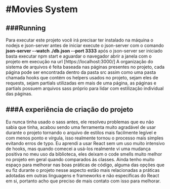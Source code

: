 #Movies System
======================================================================

###Running
---------------------------------------------------------------------------------------------------------------------------
Para executar este projeto você irá precisar ter instalado na máquina o nodejs e json-server
antes de iniciar execute o json-server com o comando **json-server --watch ./db.json --port 3333** após o json-server ser iniciado basta executar npm start e aguardar o navegador abrir a janela com o projeto em execução na url [https://localhost:3000/]
A organização do sistema de arquivos é feita baseada nas páginas presentes no projeto, cada página pode ser encontrada dentro da pasta src assim como uma pasta chamada hooks que contém os helpers usados no projeto, sejam eles de requests, sejam partials utilizadas em mais de uma página, as páginas e partials possuem arquivos sass próprio para lidar com estilização individual das páginas.

###A experiência de criação do projeto
---------------------------------------------------------------------------------------------------------------------------
Eu nunca tinha usado o sass antes, ele resolveu problemas que eu não sabia que tinha, acabou sendo uma ferramenta muito agradável de usar durante o projeto tornando o arquivo de estilos mais facilmente legível e com menos ponto e vírgula, isso realmente tornou o processo mais simples evitando erros de typo.
Eu aprendi a usar React sem um uso muito intensivo de hooks, mas quando comecei a usá-los realmente vi uma mudança positiva no meu uso da biblioteca, eles deixam o code smells muito melhor no projeto em geral quando comparados às classes.
Ainda tenho muito espaço para melhorar nas boas práticas de código, alguma das opções que eu fiz durante o projeto nesse aspecto estão mais relacionadas a práticas adotadas em outras linguagens e frameworks e não específicas do React em si, portanto acho que preciso de mais contato com isso para melhorar.
